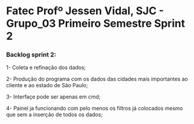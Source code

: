 # Fatec Profº Jessen Vidal, SJC - Grupo_03 Primeiro Semestre Sprint 2	

### Backlog sprint 2:
1- Coleta e refinação dos dados;

2- Produção do programa com os dados das cidades mais importantes ao cliente e ao estado de São Paulo;

3- Interfaçe pode ser apenas em cmd;

4- Painel ja funcionando com pelo menos os filtros já colocados mesmo que sem a inserção de todos os dados;



	
</h4>



